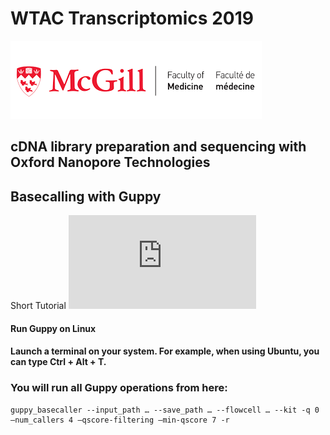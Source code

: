 # WTAC Transcriptomics 2019

![alt text](https://github.com/abayega/Courses-and-Practicals/blob/master/WTAC_2019/images/mcgill%20logo.png)

## cDNA library preparation and sequencing with Oxford Nanopore Technologies



## Basecalling with Guppy
Short Tutorial
![alt text](https://github.com/abayega/Courses-and-Practicals/blob/master/WTAC_2019/Summary%20on%20ONT%20Basecalling.pdf)

#### Run Guppy on Linux

#### Launch a terminal on your system. For example, when using Ubuntu, you can type Ctrl + Alt + T.

### You will run all Guppy operations from here:
```
guppy_basecaller --input_path … --save_path … --flowcell … --kit -q 0 –num_callers 4 –qscore-filtering –min-qscore 7 -r
```


